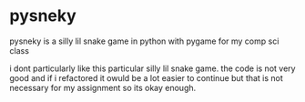 # pysneky

pysneky is a silly lil snake game in python with pygame for my comp sci class

i dont particularly like this particular silly lil snake game. the code is not very good and if i refactored it owuld be a lot easier to continue but that is not necessary for my assignment so its okay enough.
